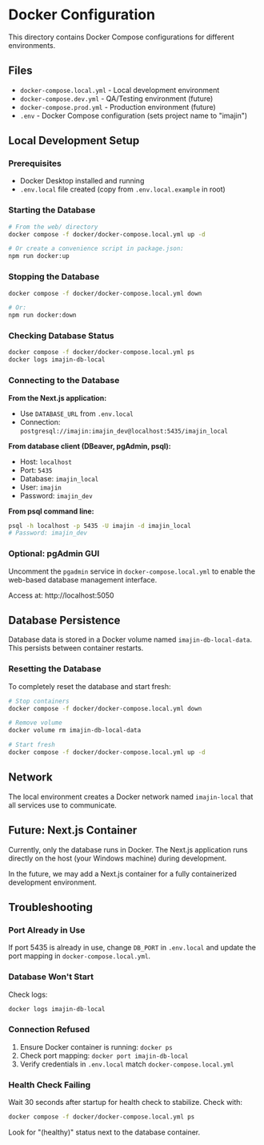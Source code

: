 # Docker Configuration

This directory contains Docker Compose configurations for different environments.

## Files

- `docker-compose.local.yml` - Local development environment
- `docker-compose.dev.yml` - QA/Testing environment (future)
- `docker-compose.prod.yml` - Production environment (future)
- `.env` - Docker Compose configuration (sets project name to "imajin")

## Local Development Setup

### Prerequisites

- Docker Desktop installed and running
- `.env.local` file created (copy from `.env.local.example` in root)

### Starting the Database

```bash
# From the web/ directory
docker compose -f docker/docker-compose.local.yml up -d

# Or create a convenience script in package.json:
npm run docker:up
```

### Stopping the Database

```bash
docker compose -f docker/docker-compose.local.yml down

# Or:
npm run docker:down
```

### Checking Database Status

```bash
docker compose -f docker/docker-compose.local.yml ps
docker logs imajin-db-local
```

### Connecting to the Database

**From the Next.js application:**

- Use `DATABASE_URL` from `.env.local`
- Connection: `postgresql://imajin:imajin_dev@localhost:5435/imajin_local`

**From database client (DBeaver, pgAdmin, psql):**

- Host: `localhost`
- Port: `5435`
- Database: `imajin_local`
- User: `imajin`
- Password: `imajin_dev`

**From psql command line:**

```bash
psql -h localhost -p 5435 -U imajin -d imajin_local
# Password: imajin_dev
```

### Optional: pgAdmin GUI

Uncomment the `pgadmin` service in `docker-compose.local.yml` to enable the web-based database management interface.

Access at: http://localhost:5050

## Database Persistence

Database data is stored in a Docker volume named `imajin-db-local-data`. This persists between container restarts.

### Resetting the Database

To completely reset the database and start fresh:

```bash
# Stop containers
docker compose -f docker/docker-compose.local.yml down

# Remove volume
docker volume rm imajin-db-local-data

# Start fresh
docker compose -f docker/docker-compose.local.yml up -d
```

## Network

The local environment creates a Docker network named `imajin-local` that all services use to communicate.

## Future: Next.js Container

Currently, only the database runs in Docker. The Next.js application runs directly on the host (your Windows machine) during development.

In the future, we may add a Next.js container for a fully containerized development environment.

## Troubleshooting

### Port Already in Use

If port 5435 is already in use, change `DB_PORT` in `.env.local` and update the port mapping in `docker-compose.local.yml`.

### Database Won't Start

Check logs:

```bash
docker logs imajin-db-local
```

### Connection Refused

1. Ensure Docker container is running: `docker ps`
2. Check port mapping: `docker port imajin-db-local`
3. Verify credentials in `.env.local` match `docker-compose.local.yml`

### Health Check Failing

Wait 30 seconds after startup for health check to stabilize. Check with:

```bash
docker compose -f docker/docker-compose.local.yml ps
```

Look for "(healthy)" status next to the database container.
